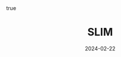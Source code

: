---
order: 6
title: SLIM
date: 2024-02-22
categories: [Research Interest, Recommender System]
tags: [Paper Review, Data Mining, Recommender System, Collaborative Filtering, Latent Factor Model, User Free Model]
math: true
description: >-
    <ul type="square">
    <li><strong>Title</strong>: <a href="https://ieeexplore.ieee.org/abstract/document/6137254?casa_token=hasquFQkcNQAAAAA:ahz0llpC6_q77EiwLrjlyofGfms6lQOCmuBRrnGl8MOjkbLsWNWRHYJJN9yYBdXkaLKKTvNpjLiC"><code>SLIM: Sparse Linear Methods for Top-N Recommender Systems</code></a></li>
    <li><strong>Publisher</strong>: <em>ICDM</em></li>
    <li><strong>Published</strong>: <em>2011</em></li>
    <li><strong>Data Set</strong>:
        <ul>
        <li><code><a href="https://grouplens.org/datasets/movielens/">MovieLens</a></code></li>
        <li><code><a href="https://www.kaggle.com/datasets/netflix-inc/netflix-prize-data">Netflix Prize</a></code></li>
        <li><code><a href="https://webscope.sandbox.yahoo.com/catalog.php?datatype=r">Yahoo! Music</a></code></li>
        <li><code><a href="https://www.kaggle.com/datasets/syedjaferk/book-crossing-dataset">Book Crossing</a></code></li>
        </ul>
    </li>
    </ul>
image:
    path: /_post_refer_img/RecommenderSystem/Thumbnail.jpg
---